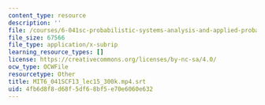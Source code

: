 ```yaml
---
content_type: resource
description: ''
file: /courses/6-041sc-probabilistic-systems-analysis-and-applied-probability-fall-2013/4fb6d8f8d68f5df68bf5e70e6060e632_MIT6_041SCF13_lec15_300k.mp4.vtt
file_size: 67566
file_type: application/x-subrip
learning_resource_types: []
license: https://creativecommons.org/licenses/by-nc-sa/4.0/
ocw_type: OCWFile
resourcetype: Other
title: MIT6_041SCF13_lec15_300k.mp4.srt
uid: 4fb6d8f8-d68f-5df6-8bf5-e70e6060e632
---
```

